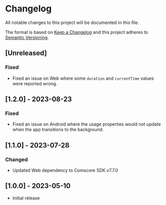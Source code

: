 # Changelog

All notable changes to this project will be documented in this file.

The format is based on [Keep a Changelog](http://keepachangelog.com/en/1.1.0/)
and this project adheres to [Semantic Versioning](http://semver.org/spec/v2.0.0.html).


## [Unreleased]

### Fixed

- Fixed an issue on Web where some `duration` and `currentTime` values were reported wrong.

## [1.2.0] - 2023-08-23

### Fixed

- Fixed an issue on Android where the usage properties would not update when the app transitions to the background.

## [1.1.0] - 2023-07-28

### Changed

- Updated Web dependency to Comscore SDK v7.7.0

## [1.0.0] - 2023-05-10

- Initial release
